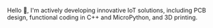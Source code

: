 Hello 👋, I'm actively developing innovative IoT solutions, including PCB design, functional coding in C++ and MicroPython, and 3D printing.

<!---
AndreasNosal/AndreasNosal is a ✨ special ✨ repository because its `README.md` (this file) appears on your GitHub profile.
You can click the Preview link to take a look at your changes.
--->
